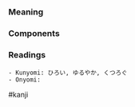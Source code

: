 ### Meaning



### Components



### Readings

```
- Kunyomi: ひろい, ゆるやか, くつろぐ
- Onyomi: 
```

#kanji